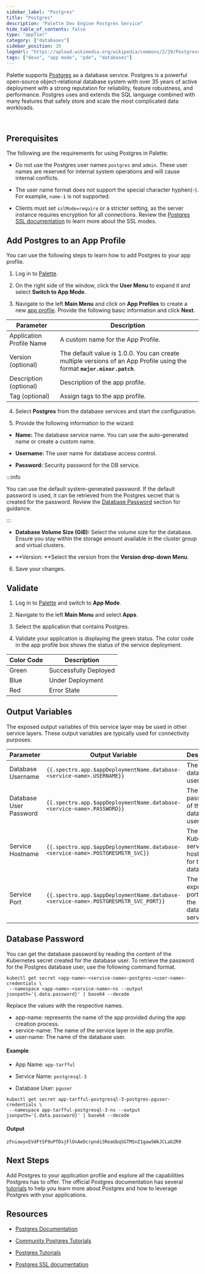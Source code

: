 ```yaml
---
sidebar_label: "Postgres"
title: "Postgres"
description: "Palette Dev Engine Postgres Service"
hide_table_of_contents: false
type: "appTier"
category: ["databases"]
sidebar_position: 20
logoUrl: "https://upload.wikimedia.org/wikipedia/commons/2/29/Postgresql_elephant.svg"
tags: ["devx", "app mode", "pde", "databases"]
---
```


Palette supports [Postgres](https://www.postgresql.org/) as a database service. Postgres is a powerful open-source
object-relational database system with over 35 years of active deployment with a strong reputation for reliability,
feature robustness, and performance. Postgres uses and extends the SQL language combined with many features that safely
store and scale the most complicated data workloads.

<br />

## Prerequisites

The following are the requirements for using Postgres in Palette:

- Do not use the Postgres user names `postgres` and `admin`. These user names are reserved for internal system
  operations and will cause internal conflicts.

- The user name format does not support the special character hyphen(-). For example, `name-1` is not supported.

- Clients must set `sslMode=require` or a stricter setting, as the server instance requires encryption for all
  connections. Review the [Postgres SSL documentation](https://www.postgresql.org/docs/current/libpq-ssl.html) to learn
  more about the SSL modes.

## Add Postgres to an App Profile

You can use the following steps to learn how to add Postgres to your app profile.

1. Log in to [Palette](https://console.spectrocloud.com).

2. On the right side of the window, click the **User Menu** to expand it and select **Switch to App Mode**.

3. Navigate to the left **Main Menu** and click on **App Profiles** to create a new
   [app profile](../../../profiles/app-profiles/create-app-profiles/create-app-profiles.md). Provide the following basic
   information and click **Next**.

| **Parameter**            | **Description**                                                                                                          |
| ------------------------ | ------------------------------------------------------------------------------------------------------------------------ |
| Application Profile Name | A custom name for the App Profile.                                                                                       |
| Version (optional)       | The default value is 1.0.0. You can create multiple versions of an App Profile using the format **`major.minor.patch`**. |
| Description (optional)   | Description of the app profile.                                                                                          |
| Tag (optional)           | Assign tags to the app profile.                                                                                          |

4. Select **Postgres** from the database services and start the configuration.

5. Provide the following information to the wizard:

- **Name:** The database service name. You can use the auto-generated name or create a custom name.

- **Username:** The user name for database access control.

- **Password:** Security password for the DB service.

:::info

You can use the default system-generated password. If the default password is used, it can be retrieved from the
Postgres secret that is created for the password. Review the
[Database Password](../../services/service-listings/postgresql-db.md#database-password) section for guidance.

:::

- **Database Volume Size (GiB):** Select the volume size for the database. Ensure you stay within the storage amount
  available in the cluster group and virtual clusters.

- **Version: **Select the version from the **Version** **drop-down Menu**.

6. Save your changes.

## Validate

1. Log in to [Palette](https://console.spectrocloud.com) and switch to **App Mode**.

2. Navigate to the left **Main Menu** and select **Apps**.

3. Select the application that contains Postgres.

4. Validate your application is displaying the green status. The color code in the app profile box shows the status of
   the service deployment.

| **Color Code** | **Description**       |
| -------------- | --------------------- |
| Green          | Successfully Deployed |
| Blue           | Under Deployment      |
| Red            | Error State           |

## Output Variables

The exposed output variables of this service layer may be used in other service layers. These output variables are
typically used for connectivity purposes:

| Parameter              | Output Variable                                                                     | Description                                       |
| ---------------------- | ----------------------------------------------------------------------------------- | ------------------------------------------------- |
| Database Username      | `{{.spectro.app.$appDeploymentName.database-<service-name>.USERNAME}}`              | The database user name.                           |
| Database User Password | `{{.spectro.app.$appDeploymentName.database-<service-name>.PASSWORD}}`              | The password of the database user name.           |
| Service Hostname       | `{{.spectro.app.$appDeploymentName.database-<service-name>.POSTGRESMSTR_SVC}}`      | The Kubernetes service hostname for the database. |
| Service Port           | `{{.spectro.app.$appDeploymentName.database-<service-name>.POSTGRESMSTR_SVC_PORT}}` | The exposed ports for the database service.       |

## Database Password

You can get the database password by reading the content of the Kubernetes secret created for the database user. To
retrieve the password for the Postgres database user, use the following command format.

```shell
kubectl get secret <app-name>-<service-name>-postgres-<user-name>-credentials \
 --namespace <app-name>-<service-name>-ns --output jsonpath='{.data.password}' | base64 --decode
```

Replace the values with the respective names.

- app-name: represents the name of the app provided during the app creation process.
- service-name: The name of the service layer in the app profile.
- user-name: The name of the database user.

#### Example

- App Name: `app-tarfful`

- Service Name: `postgresql-3`

- Database User: `pguser`

```shell
kubectl get secret app-tarfful-postgresql-3-postgres-pguser-credentials \
 --namespace app-tarfful-postgresql-3-ns --output jsonpath='{.data.password}' | base64 --decode
```

#### Output

```shell hideClipnoard
zFniawyxEVdFtSF9uPfDsjFlOnAeDcrpndi3ReaUbqSGTMSnZ1gawSWkJCLabZR9
```

## Next Steps

Add Postgres to your application profile and explore all the capabilities Postgres has to offer. The official Postgres
documentation has several [tutorials](https://www.postgresql.org/docs/online-resources/) to help you learn more about
Postgres and how to leverage Postgres with your applications.

## Resources

- [Postgres Documentation](https://www.postgresql.org/docs/)

- [Community Postgres Tutorials](https://www.postgresqltutorial.com/)

- [Postgres Tutorials](https://www.postgresql.org/docs/online-resources/)

- [Postgres SSL documentation](https://www.postgresql.org/docs/current/libpq-ssl.html)
